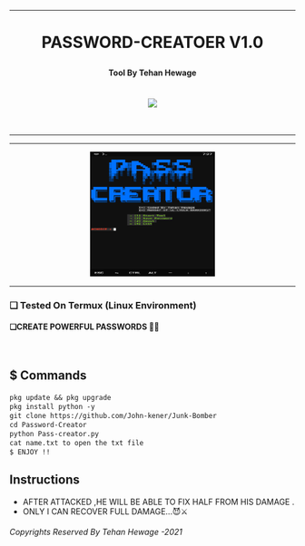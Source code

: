 
<hr>
<h1><p align= "center">PASSWORD-CREATOER V1.0</p></h1>
<h4><p align = "center">Tool By Tehan Hewage <p><h4>
<p align= "center">
<br />
<img src="https://www.udrop.com/cache/plugins/filepreviewer/394294/d3fff2634440aa273f9c15de7f5f9e10fc41e397065189cd26b6def634fee1ad/1100x800_cropped.jpg",width="80", height="80",alt="john-kener"/>
</p>
<br />
<hr />
<hr />
<p align="center">
<img src="https://github.com/Tehan-Hewage/Pass-Creator/blob/main/ss.png" alt="Tool Pic" width="220" height="220"/>
</p>
</div>
<hr>

### ❏ Tested On Termux (Linux Environment)

#### ❏CREATE POWERFUL PASSWORDS 🙂💔

<br>

## $ Commands

```
pkg update && pkg upgrade
pkg install python -y
git clone https://github.com/John-kener/Junk-Bomber
cd Password-Creator
python Pass-creator.py
cat name.txt to open the txt file
$ ENJOY !!
```

## Instructions

* AFTER ATTACKED ,HE WILL BE ABLE TO FIX HALF FROM HIS DAMAGE .
* ONLY I CAN RECOVER FULL DAMAGE...😈⚔



<h6>Copyrights Reserved By Tehan Hewage -2021</h6>
